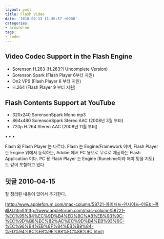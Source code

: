 ```yaml
---
layout: post
title: Flash Video
date: '2010-02-13 11:36:57 +0900'
categories:
- around-me
tags:
- codec
---
```


## Video Codec Support in the Flash Engine

- Sorenson H.263 (H.263의 Uncomplete Version)
- Sorenson Spark (Flash Player 6부터 지원)
- On2 VP6 (Flash Player 8 부터 지원)
- H.264 (Flash Player 9 부터 지원)

## Flash Contents Support at YouTube

- 320x240 SorensonSpark Mono mp3
- 864x480 SorensonSpark Stereo AAC (2008년 3월 부터)
- 720p H.264 Stereo AAC (2008년 11월 부터)

<div class="spacer">• • •</div>

Flash 와 Flash Player 는 다르다. Flash 는 Engine/Framework 이며, Flash Player 는 Engine 위에서 동작하는, Adobe 에서 PC 용으로 무료로 제공하는 Flash Application 이다. PC 용 Flash Player 는 Engine (Runetime이라 해야 맞을 지도) 도 같이 포함하고 있다.

## 덧글 2010-04-15

잘 정리된 내용이 있어서 추가한다.

[http://www.appleforum.com/mac-column/58721-아이패드-인사이드-어도비-플래시.html](http://www.appleforum.com/mac-column/58721-%EC%95%84%EC%9D%B4%ED%8C%A8%EB%93%9C-%EC%9D%B8%EC%82%AC%EC%9D%B4%EB%93%9C-%EC%96%B4%EB%8F%84%EB%B9%84-%ED%94%8C%EB%9E%98%EC%8B%9C.html)
